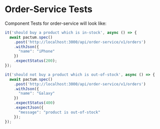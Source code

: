 # Order-Service Tests

Component Tests for order-service will look like:

```js {all|1,8|10,20|3|4-6|7|13-15|16-20|all}
it('should buy a product which is in-stock', async () => {
  await pactum.spec()
    .post('http://localhost:3000/api/order-service/v1/orders')
    .withJson({
      "name": "iPhone"
    })
    .expectStatus(200);
});

it('should not buy a product which is out-of-stock', async () => {
  await pactum.spec()
    .post('http://localhost:3000/api/order-service/v1/orders')
    .withJson({
      "name": "Galaxy"
    })
    .expectStatus(400)
    .expectJson({
      "message": "product is out-of-stock"
    });
});
```